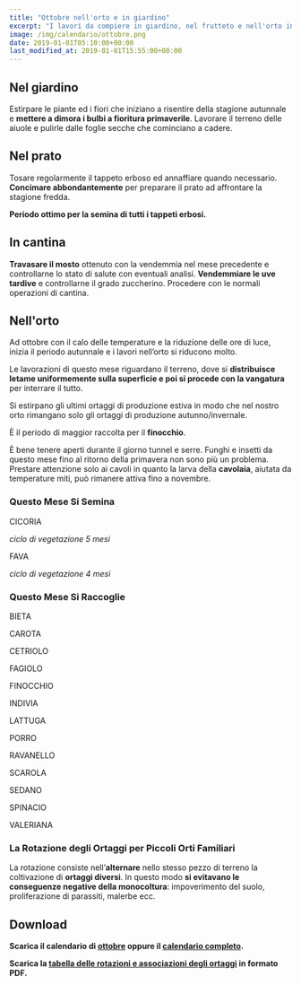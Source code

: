 ```yaml
---
title: "Ottobre nell'orto e in giardino"
excerpt: "I lavori da compiere in giardino, nel frutteto e nell'orto in ottobre: funghi e insetti da questo mese fino al ritorno della primavera non sono più un problema."
image: /img/calendario/ottobre.png
date: 2019-01-01T05:10:00+00:00
last_modified_at: 2019-01-01T15:55:00+00:00
---
```

## Nel giardino
Estirpare le piante ed i fiori che iniziano a risentire
della stagione autunnale e **mettere a dimora i bulbi a fioritura primaverile**.
Lavorare il terreno delle aiuole e pulirle
dalle foglie secche che cominciano a cadere.

## Nel prato
Tosare regolarmente il tappeto erboso ed annaffiare quando necessario.
**Concimare abbondantemente** per preparare il prato ad affrontare la stagione fredda.

**Periodo ottimo per la semina di tutti i tappeti erbosi.**

## In cantina
**Travasare il mosto** ottenuto con la vendemmia nel mese precedente e
controllarne lo stato di salute con eventuali analisi.
**Vendemmiare le uve tardive** e controllarne il grado zuccherino.
Procedere con le normali operazioni di cantina.

## Nell'orto
Ad ottobre con il calo delle temperature e la riduzione delle ore di luce,
inizia il periodo autunnale e i lavori nell’orto si riducono molto.

Le lavorazioni di questo mese riguardano il terreno, dove si
**distribuisce letame uniformemente sulla superficie e poi si procede con
la vangatura** per interrare il tutto.

Si estirpano gli ultimi ortaggi di produzione estiva in modo che nel nostro orto
rimangano solo gli ortaggi di produzione autunno/invernale.

È il periodo di maggior raccolta per il **finocchio**.

È bene tenere aperti durante il giorno tunnel e serre.
Funghi e insetti da questo mese fino al ritorno della primavera non sono
più un problema.
Prestare attenzione solo ai cavoli in quanto la larva della
**cavolaia**, aiutata da temperature miti, può rimanere attiva fino a novembre.

### Questo Mese Si Semina

CICORIA

*ciclo di vegetazione 5 mesi*

FAVA

*ciclo di vegetazione 4 mesi*

### Questo Mese Si Raccoglie
BIETA

CAROTA

CETRIOLO

FAGIOLO

FINOCCHIO

INDIVIA

LATTUGA

PORRO

RAVANELLO

SCAROLA

SEDANO

SPINACIO

VALERIANA

### La Rotazione degli Ortaggi per Piccoli Orti Familiari
La rotazione consiste nell’**alternare** nello stesso pezzo di terreno la coltivazione di **ortaggi diversi**. In questo modo **si evitavano le conseguenze negative della monocoltura**: impoverimento del suolo, proliferazione di parassiti, malerbe ecc.

## Download
<p>
  <strong>
    Scarica il calendario di <a href="/download/calendari/2019/pg_0010.pdf" download="ottobre2019.pdf" title="Scarica in formato PDF il calendario di ottobre 2019">
    ottobre</a> oppure il <a href="/calendario-di-giardinaggio/" title="calendario di giardinaggio 2019">calendario completo</a>.
  </strong>
</p>

<p><strong>Scarica la <a href="/download/la-rotazione-degli-ortaggi-per-piccoli-orti-familiari.pdf" download="rotazioneOrtaggi.pdf" title="La Rotazione degli Ortaggi per Piccoli Orti Familiari">tabella delle rotazioni e associazioni degli ortaggi</a> in formato PDF.</strong></p>

